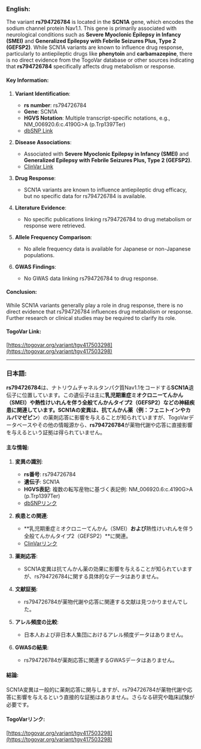 ### English:
The variant **rs794726784** is located in the **SCN1A** gene, which encodes the sodium channel protein Nav1.1. This gene is primarily associated with neurological conditions such as **Severe Myoclonic Epilepsy in Infancy (SMEI)** and **Generalized Epilepsy with Febrile Seizures Plus, Type 2 (GEFSP2)**. While SCN1A variants are known to influence drug response, particularly to antiepileptic drugs like **phenytoin** and **carbamazepine**, there is no direct evidence from the TogoVar database or other sources indicating that **rs794726784** specifically affects drug metabolism or response.

#### Key Information:
1. **Variant Identification**:
   - **rs number**: rs794726784
   - **Gene**: SCN1A
   - **HGVS Notation**: Multiple transcript-specific notations, e.g., NM_006920.6:c.4190G>A (p.Trp1397Ter)
   - [dbSNP Link](https://identifiers.org/dbsnp/rs794726784)

2. **Disease Associations**:
   - Associated with **Severe Myoclonic Epilepsy in Infancy (SMEI)** and **Generalized Epilepsy with Febrile Seizures Plus, Type 2 (GEFSP2)**.
   - [ClinVar Link](https://www.ncbi.nlm.nih.gov/clinvar/variation/189947)

3. **Drug Response**:
   - SCN1A variants are known to influence antiepileptic drug efficacy, but no specific data for rs794726784 is available.

4. **Literature Evidence**:
   - No specific publications linking rs794726784 to drug metabolism or response were retrieved.

5. **Allele Frequency Comparison**:
   - No allele frequency data is available for Japanese or non-Japanese populations.

6. **GWAS Findings**:
   - No GWAS data linking rs794726784 to drug response.

#### Conclusion:
While SCN1A variants generally play a role in drug response, there is no direct evidence that rs794726784 influences drug metabolism or response. Further research or clinical studies may be required to clarify its role.

#### TogoVar Link:
[https://togovar.org/variant/tgv417503298](https://togovar.org/variant/tgv417503298)

---

### 日本語:
**rs794726784**は、ナトリウムチャネルタンパク質Nav1.1をコードする**SCN1A**遺伝子に位置しています。この遺伝子は主に**乳児期重症ミオクロニーてんかん（SMEI）**や**熱性けいれんを伴う全般てんかんタイプ2（GEFSP2）**などの神経疾患に関連しています。SCN1Aの変異は、抗てんかん薬（例：**フェニトイン**や**カルバマゼピン**）の薬剤応答に影響を与えることが知られていますが、TogoVarデータベースやその他の情報源から、**rs794726784**が薬物代謝や応答に直接影響を与えるという証拠は得られていません。

#### 主な情報:
1. **変異の識別**:
   - **rs番号**: rs794726784
   - **遺伝子**: SCN1A
   - **HGVS表記**: 複数の転写産物に基づく表記例: NM_006920.6:c.4190G>A (p.Trp1397Ter)
   - [dbSNPリンク](https://identifiers.org/dbsnp/rs794726784)

2. **疾患との関連**:
   - **乳児期重症ミオクロニーてんかん（SMEI）**および**熱性けいれんを伴う全般てんかんタイプ2（GEFSP2）**に関連。
   - [ClinVarリンク](https://www.ncbi.nlm.nih.gov/clinvar/variation/189947)

3. **薬剤応答**:
   - SCN1A変異は抗てんかん薬の効果に影響を与えることが知られていますが、rs794726784に関する具体的なデータはありません。

4. **文献証拠**:
   - rs794726784が薬物代謝や応答に関連する文献は見つかりませんでした。

5. **アレル頻度の比較**:
   - 日本人および非日本人集団におけるアレル頻度データはありません。

6. **GWASの結果**:
   - rs794726784が薬剤応答に関連するGWASデータはありません。

#### 結論:
SCN1A変異は一般的に薬剤応答に関与しますが、rs794726784が薬物代謝や応答に影響を与えるという直接的な証拠はありません。さらなる研究や臨床試験が必要です。

#### TogoVarリンク:
[https://togovar.org/variant/tgv417503298](https://togovar.org/variant/tgv417503298)